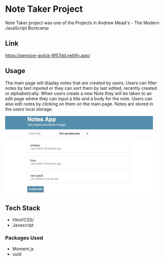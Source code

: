 # Note Taker Project

Note Taker project was one of the Projects in Andrew Mead's - The Modern JavaScript Bootcamp

## Link

https://pensive-golick-9f57dd.netlify.app/

## Usage

The main page will display notes that are created by users. Users can filter notes by text inputed or they can sort them by last edited, recently created or alphabetically. When users create a new Note they will be taken to an edit page where they can input a title and a body for the note. Users can also edit notes by clicking on them on the main page. Notes are stored in the users local storage.

![](project_demo.gif)

## Tech Stack

- Html/CSS/
- Javascript

### Packages Used

- Moment.js
- uuid
